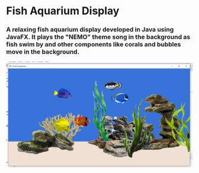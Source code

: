 # Fish Aquarium Display

### A relaxing fish aquarium display developed in Java using JavaFX. It plays the "NEMO" theme song in the background as fish swim by and other components like corals and bubbles move in the background.

![Fish Aquarium Project](images/fish_aquarium_project.jpg)
